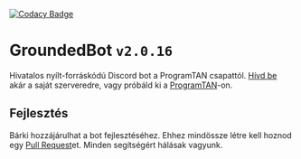 [![Codacy Badge](https://app.codacy.com/project/badge/Grade/5b6e343ae1b842fa8c92661416b7d515)](https://www.codacy.com/gh/ExAtom/GroundedBot/dashboard?utm_source=github.com&utm_medium=referral&utm_content=ExAtom/GroundedBot&utm_campaign=Badge_Grade)

# GroundedBot `v2.0.16`

Hivatalos nyílt-forráskódú Discord bot a ProgramTAN csapattól.
[Hívd be](https://discord.com/api/oauth2/authorize?client_id=760874343554089010&permissions=8&scope=bot%20applications.commands) akár a saját szerveredre, vagy próbáld ki a [ProgramTAN](https://discord.gg/psHsB7B)-on.

## Fejlesztés

Bárki hozzájárulhat a bot fejlesztéséhez. Ehhez mindössze létre kell hoznod egy [Pull Request](https://docs.github.com/en/pull-requests/collaborating-with-pull-requests/proposing-changes-to-your-work-with-pull-requests/about-pull-requests)et. Minden segítségért hálásak vagyunk.
